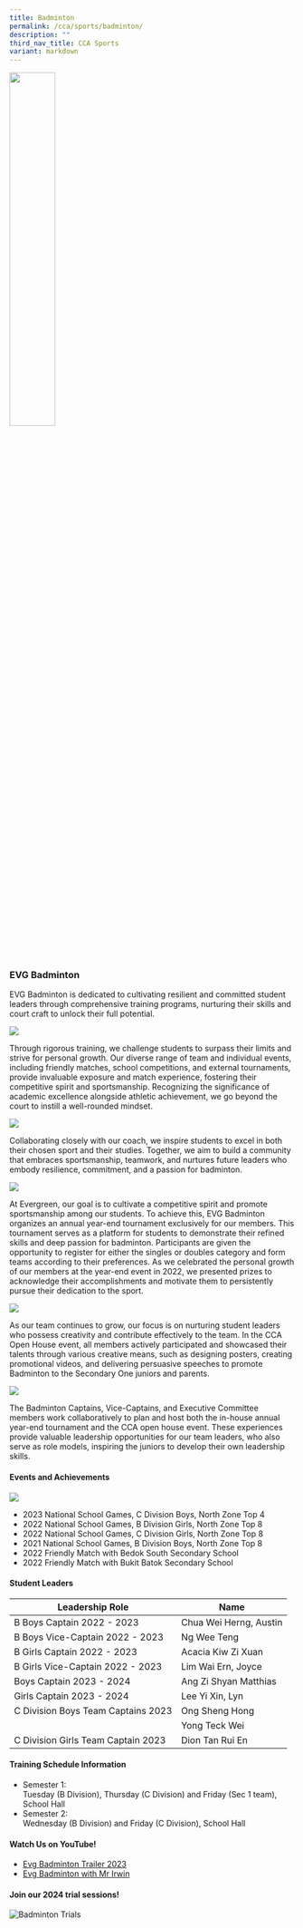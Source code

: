 ```yaml
---
title: Badminton
permalink: /cca/sports/badminton/
description: ""
third_nav_title: CCA Sports
variant: markdown
---
```

<img src="/images/badmin1.jpg" style="width: 40%;">

### EVG Badminton
	
EVG Badminton is dedicated to cultivating resilient and committed student leaders through comprehensive training programs, nurturing their skills and court craft to unlock their full potential.
	
![](/images/Co%20Curricular%20@%20EVG/Sports%20CCA/Badminton/_2%20evg%20badminton%20sec%204%20leaders_.jpg)
	
Through rigorous training, we challenge students to surpass their limits and strive for personal growth. Our diverse range of team and individual events, including friendly matches, school competitions, and external tournaments, provide invaluable exposure and match experience, fostering their competitive spirit and sportsmanship. Recognizing the significance of academic excellence alongside athletic achievement, we go beyond the court to instill a well-rounded mindset. 

![](/images/Co%20Curricular%20@%20EVG/Sports%20CCA/Badminton/_4%20evg%20badminton%20b%20girls%202023_.jpg)

Collaborating closely with our coach, we inspire students to excel in both their chosen sport and their studies. Together, we aim to build a community that embraces sportsmanship, teamwork, and nurtures future leaders who embody resilience, commitment, and a passion for badminton.

![](/images/Co%20Curricular%20@%20EVG/Sports%20CCA/Badminton/_5%20evg%20badminton%20c%20girls%202023_.jpg)

At Evergreen, our goal is to cultivate a competitive spirit and promote sportsmanship among our students. To achieve this, EVG Badminton organizes an annual year-end tournament exclusively for our members. This tournament serves as a platform for students to demonstrate their refined skills and deep passion for badminton. Participants are given the opportunity to register for either the singles or doubles category and form teams according to their preferences. As we celebrated the personal growth of our members at the year-end event in 2022, we presented prizes to acknowledge their accomplishments and motivate them to persistently pursue their dedication to the sport.

![](/images/Co%20Curricular%20@%20EVG/Sports%20CCA/Badminton/_6%20evg%20badminton%20b%20boys%202023_.jpg)

As our team continues to grow, our focus is on nurturing student leaders who possess creativity and contribute effectively to the team. In the CCA Open House event, all members actively participated and showcased their talents through various creative means, such as designing posters, creating promotional videos, and delivering persuasive speeches to promote Badminton to the Secondary One juniors and parents. 

![](/images/Co%20Curricular%20@%20EVG/Sports%20CCA/Badminton/evg%20c%20boys%202023%20round%202.jpg)

The Badminton Captains, Vice-Captains, and Executive Committee members work collaboratively to plan and host both the in-house annual year-end tournament and the CCA open house event. These experiences provide valuable leadership 
opportunities for our team leaders, who also serve as role models, inspiring the juniors to develop their own leadership skills.<p></p>

#### Events and Achievements

![](/images/Co%20Curricular%20@%20EVG/Sports%20CCA/Badminton/10%20evg%20c%20boys%20top%204.JPG)

* 2023 National School Games, C Division Boys, North Zone Top 4
* 2022 National School Games, B Division Girls, North Zone Top 8
* 2022 National School Games, C Division Girls, North Zone Top 8
* 2021 National School Games, B Division Boys, North Zone Top 8
* 2022 Friendly Match with Bedok South Secondary School
* 2022 Friendly Match with Bukit Batok Secondary School

#### Student Leaders

| Leadership Role | Name |
|-------|-------|
| B Boys Captain 2022 - 2023 | Chua Wei Herng, Austin | 
| B Boys Vice-Captain 2022 - 2023 | Ng Wee Teng |
| B Girls Captain 2022 - 2023 | Acacia Kiw Zi Xuan | 
| B Girls Vice-Captain 2022 - 2023 | Lim Wai Ern, Joyce |
| Boys Captain 2023 - 2024 | Ang Zi Shyan Matthias |
| Girls Captain 2023 - 2024 | Lee Yi Xin, Lyn |
| C Division Boys Team Captains 2023 | Ong Sheng Hong |  |
|  | Yong Teck Wei |
| C Division Girls Team Captain 2023 | Dion Tan Rui En |  |

#### Training Schedule Information
* Semester 1:   
Tuesday (B Division), Thursday (C Division) and Friday (Sec 1 team), School Hall
* Semester 2:   
Wednesday (B Division) and Friday (C Division), School Hall

#### Watch Us on YouTube!
* [Evg Badminton Trailer 2023](https://youtu.be/AQcVPfu9hC8)
* [Evg Badminton with Mr Irwin](https://youtu.be/FxXNLFBCF-Q)

#### Join our 2024 trial sessions!

![Badminton Trials](/images/Badminton_Trial_Poster_2024.jpg)